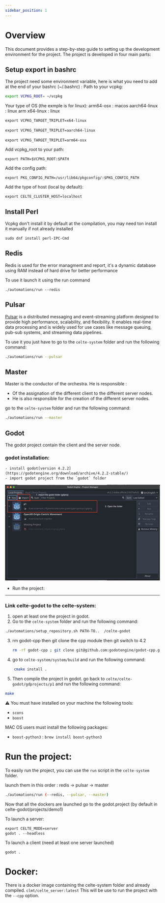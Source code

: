 ```yaml
---
sidebar_position: 1
---
```

# Overview

This document provides a step-by-step guide to setting up the development environment for the project. The project is developed in four main parts:


## Setup export in bashrc

The project need some environment variable, here is what you need to add at the end of your bashrc (~/.bashrc) :
Path to your vcpkg:

```Bash
export VCPKG_ROOT= ~/vcpkg
```

Your type of OS (the exmple is for linux):
arm64-osx : macos
aarch64-linux : linux arm
x64-linux : linux
```
export VCPKG_TARGET_TRIPLET=x64-linux

export VCPKG_TARGET_TRIPLET=aarch64-linux

export VCPKG_TARGET_TRIPLET=arm64-osx
```

Add vcpkg_root to your path:

```
export PATH=$VCPKG_ROOT:$PATH
```

Add the config path:

```
export PKG_CONFIG_PATH=/usr/lib64/pkgconfig/:$PKG_CONFIG_PATH

```

Add the type of host (local by default):

```
export CELTE_CLUSTER_HOST=localhost
```

## Install Perl

Vcpkg don't install it by default at the compilation, you may need ton install it manually if not already installed

```
sudo dnf install perl-IPC-Cmd
```

## Redis

Redis is used for the error managment and report, it's a dynamic database using RAM instead of hard drive for better performance

To use it launch it using the run command

```
./automations/run --redis

```

## Pulsar

[Pulsar](https://pulsar.apache.org/) is a distributed messaging and event-streaming platform designed to provide high performance, scalability, and flexibility. It enables real-time data processing and is widely used for use cases like message queuing, pub-sub systems, and streaming data pipelines.

To use it you just have to go to the `celte-system` folder and run the following command:

```bash
./automations/run --pulsar
```

## Master

Master is the conductor of the orchestra. He is responsible :

* Of the assignation of the different client to the different server nodes.
* He is also responsible for the creation of the different server nodes.

go to the `celte-system` folder and run the following command:

```bash
./automations/run --master
```

## Godot

The godot project contain the client and the server node.

### godot installation:

    - install godot[version 4.2.2](https://godotengine.org/download/archive/4.2.2-stable/)
    - import godot project from the `godot` folder

![import godot project](./images/import_godot_project.png)

- Run the project:

---

### Link celte-godot to the celte-system:

1. open at least one the project in godot.
2. Go to the `celte-system` folder and run the following command:

```bash
./automations/setup_repository.sh PATH-TO..  /celte-godot
```

3. rm godot-cpp then git clone the cpp module then git switch to 4.2

   ```bash
   rm -rf godot-cpp ; git clone git@github.com:godotengine/godot-cpp.git ; cd godot-cpp ; git checkout 4.2
   ```
4. go to `celte-system/system/build` and run the following command:

```bash
    cmake install .
```

5. Then compile the project in godot.
   go back to ``celte/celte-godot/gdprojects/p1`` and run the following command:

```bash
make
```

⚠️ You must have installed on your machine the following tools:

- `scons`
- `boost`

MAC OS users must install the following packages:

- `boost-python3` : `brew install boost-python3`

# Run the project:

To easily run the project, you can use the `run` script in the `celte-system` folder.

launch them in this order : redis -> pulsar -> master

```bash
./automations/run (--redis, --pulsar, --master)
```

Now that all the dockers are launched go to the godot.project (by default in celte-godot/projects/demo1)

To launch a server:

```
export CELTE_MODE=server
godot . --headless
```

To launch a client (need at least one server launched)

```
godot .
```

# Docker:

There is a docker image containing the celte-system folder and already compiled.
`clmt/celte_server:latest`
This will be use to run the project with the `--cpp` option.

